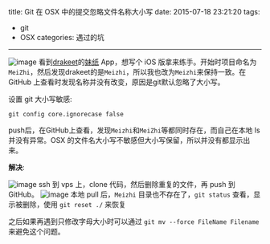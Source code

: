 title: Git 在 OSX 中的提交忽略文件名称大小写
date: 2015-07-18 23:21:20
tags: 
  - git
  - OSX
categories: 遇过的坑
---
![image](http://cdn.linroid.com/Snip20150718_8.png)
看到[drakeet](https://github.com/drakeet)的[妹纸](https://github.com/drakeet/Meizhi) App，想写个 iOS 版拿来练手。开始时项目命名为 `MeiZhi`，然后发现drakeet的是`Meizhi`，所以我也改为`Meizhi`来保持一致。在 GitHub 上查看时发现名称并没有改变，原因是git默认忽略了大小写。
<!--more-->
设置 git 大小写敏感:

`git config core.ignorecase false`

push后，在GitHub上查看，发现`Meizhi`和`MeiZhi`等都同时存在，而自己在本地 ls 并没有异常。OSX 的文件名大小写不敏感但大小写保留，所以并没有都显示出来。

**解决**:

![image](http://cdn.linroid.com/Snip20150718_5.png)
ssh 到 vps 上，clone 代码，然后删除重复的文件，再 push 到 GitHub。
![image](http://cdn.linroid.com/Snip20150718_7.png)
本地 pull 后，`Meizhi` 目录也不存在了，`git status` 查看，显示被删除，使用 `git reset ./` 来恢复

之后如果再遇到只修改字母大小时可以通过 `git mv --force FileName Filename` 来避免这个问题。
